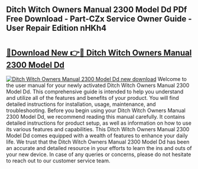 ## Ditch Witch Owners Manual 2300 Model Dd PDf Free Download - Part-CZx Service Owner Guide - User Repair Edition nHKh4

# <h2><a href="http://bc48609.oget.top/?id=Ditch+Witch+Owners+Manual+2300+Model+Dd">🔗Download New 👉🔴 Ditch Witch Owners Manual 2300 Model Dd</a></h2>

[![Ditch Witch Owners Manual 2300 Model Dd new download](https://i.imgur.com/5g1atiW.png)](http://bc48609.oget.top/?id=Ditch+Witch+Owners+Manual+2300+Model+Dd)
Welcome to the user manual for your newly activated Ditch Witch Owners Manual 2300 Model Dd. This comprehensive guide is intended to help you understand and utilize all of the features and benefits of your product. You will find detailed instructions for installation, usage, maintenance, and troubleshooting. Before you begin using your Ditch Witch Owners Manual 2300 Model Dd, we recommend reading this manual carefully. It contains detailed instructions for product setup, as well as information on how to use its various features and capabilities. This Ditch Witch Owners Manual 2300 Model Dd comes equipped with a wealth of features to enhance your daily life. We trust that the Ditch Witch Owners Manual 2300 Model Dd has been an accurate and detailed resource in your efforts to learn the ins and outs of your new device. In case of any queries or concerns, please do not hesitate to reach out to our customer service team.
